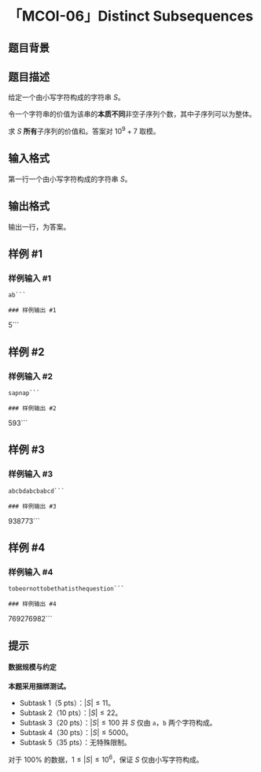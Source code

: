 # 「MCOI-06」Distinct Subsequences

## 题目背景



## 题目描述

给定一个由小写字符构成的字符串 $S$。

令一个字符串的价值为该串的**本质不同**非空子序列个数，其中子序列可以为整体。

求 $S$ **所有**子序列的价值和。答案对 $10^9+7$ 取模。

## 输入格式

第一行一个由小写字符构成的字符串 $S$。

## 输出格式

输出一行，为答案。

## 样例 #1

### 样例输入 #1
```
ab```

### 样例输出 #1

```
5```

## 样例 #2

### 样例输入 #2
```
sapnap```

### 样例输出 #2

```
593```

## 样例 #3

### 样例输入 #3
```
abcbdabcbabcd```

### 样例输出 #3

```
938773```

## 样例 #4

### 样例输入 #4
```
tobeornottobethatisthequestion```

### 样例输出 #4

```
769276982```

## 提示

#### 数据规模与约定

**本题采用捆绑测试。**

 - Subtask 1（5 pts）：$|S|\le 11$。
 - Subtask 2（10 pts）：$|S|\le 22$。
 - Subtask 3（20 pts）：$|S|\le 100$ 并 $S$ 仅由 `a`，`b` 两个字符构成。
 - Subtask 4（30 pts）：$|S|\le 5000$。
 - Subtask 5（35 pts）：无特殊限制。

对于 $100\%$ 的数据，$1\le |S|\le 10^6$，保证 $S$ 仅由小写字符构成。
